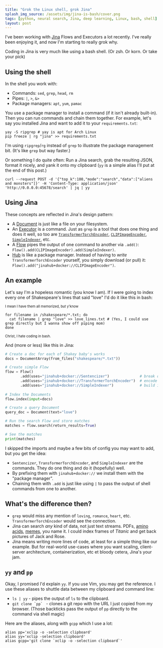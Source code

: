 ```yaml
---
title: "Grok the Linux shell, grok Jina"
splash_img_source: /assets/img/jina-is-bash/cover.png
tags: [python, neural search, Jina, deep learning, Linux, bash, shell]
layout: post
---
```


I've been working with [Jina](https://github.com/jina-ai/jina/) Flows and Executors a lot recently. I've really been enjoying it, and now I'm starting to really grok why.

Coding in Jina is very much like using a bash shell. (Or zsh. Or korn. Or take your pick)

## Using the shell

In the shell you work with:

- Commands: `sed`, `grep`, `head`, `rm`
- Pipes: `|`, `>`, `&>`
- Package managers: `apt`, `yum`, `pamac`

You use a package manager to install a command (if it isn't already built-in). Then you can run commands and chain them together. For example, let's say you installed Jina and want to add it to your `requirements.txt`:

```shell
yay -S ripgrep # yay is apt for Arch Linux
pip freeze | rg "jina" >> requirements.txt
```

I'm using `ripgrep`/`rg` instead of `grep` to illustrate the package management bit. (It's like `grep` but way faster.)

Or something I do quite often: Run a Jina search, grab the resulting JSON, format it nicely, and yank it onto my clipboard (`yy` is a simple alias I'll put at the end of this post.)

```shell
curl --request POST -d '{"top_k":100,"mode":"search","data":["aliens and monsters"]}' -H 'Content-Type: application/json' 'http://0.0.0.0:45678/search' | jq | yy
```

## Using Jina

These concepts are reflected in Jina's design pattern:

- A [Document](https://docs.jina.ai/fundamentals/document/) is just like a file on your filesystem.
- An [Executor](https://docs.jina.ai/fundamentals/executor/) is a command. Just as `grep` is a tool that does one thing and does it well, so too are [`TransformerTorchEncoder`](https://hub.jina.ai/executor/u9pqs8eb), [`CLIPImageEncoder`](https://hub.jina.ai/executor/0hnlmu3q), [`SimpleIndexer`](https://hub.jina.ai/executor/zb38xlt4), etc.
- A [Flow](https://docs.jina.ai/fundamentals/flow/) pipes the output of one command to another via `.add()`: `Flow().add(CLIPImageEncoder).add(SimpleIndexer)`.
- [Hub](https://hub.jina.ai) is like a package manager. Instead of having to *write* `TransformerTorchEncoder` yourself, you simply download (or pull) it: `Flow().add("jinahub+docker://CLIPImageEncoder")`.

## An example

Let's say I'm a hopeless romantic (you know I am). If I were going to index every one of Shakespeare's lines that said "love" I'd do it like this in bash:

<span style="font-size: 80%">I mean I have them all memorized, but y'know</span>

```shell
for filename in /shakespeare/*.txt; do
  cat filename | grep "love" >> love_lines.txt # (Yes, I could use grep directly but I wanna show off piping mom)
done
```

<span style="font-size: 80%">Christ, I hate coding in bash.</span>

And (more or less) like this in Jina:

```python
# Create a doc for each of Shakey baby's works
docs = DocumentArray(from_files("shakespeare/*.txt"))

# Create simple Flow
flow = Flow()
       .add(uses="jinahub+docker://Sentencizer")              # break down into sentences
       .add(uses="jinahub+docker://TransformerTorchEncoder")  # encode into vectors
       .add(uses="jinahub+docker://SimpleIndexer")            # build index
       
# Index the Documents
flow.index(input=docs)

# Create a query Document
query_doc = Document(text="love")

# Run the search Flow and store matches
matches = flow.search(return_results=True)

# See the matches
print(matches)
```

I skipped the imports and maybe a few bits of config you may want to add, but you get the idea:

- `Sentencizer`, `TransformerTorchEncoder`, and `SimpleIndexer` are the commands. They do one thing and do it (hopefully) well.
- By prefixing them with `jinahub+docker://` we install them with the "package manager".
- Chaining them with `.add` is just like using `|` to pass the output of shell commands from one to another.

## What's the difference then?

- `grep` would miss any mention of `loving`, `romance`, `heart`, etc. `TransformerTorchEncoder` would see the connection.
- Jina can search *any* kind of data, not just text streams. PDFs, [amino acids](https://github.com/georgeamccarthy/protein_search), [memes](http://examples.jina.ai/memes), you name it. I could index frames of *Titanic* and get back pictures of Jack and Rose.
- Jina means writing more lines of code, at least for a simple thing like our example. But for real-world use-cases where you want scaling, client-server architecture, containerization, etc et bloody cetera, Jina's your jam.

## `yy` and `pp`

Okay, I promised I'd explain `yy`. If you use Vim, you may get the reference. I use these aliases to shuttle data between my clipboard and command line:

- `ls | yy` - pipes the output of `ls` to the clipboard.
- ``git clone `pp` `` - clones a git repo with the URL I just copied from my browser. (Those backticks pass the output of `pp` directly to the command via shell magic)

Here are the aliases, along with `gcpp` which I use a lot:

```shell
alias pp='xclip -o -selection clipboard'
alias yy='xclip -selection clipboard'
alias gcpp='git clone `xclip -o -selection clipboard`'
```
